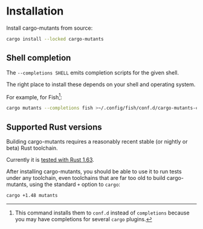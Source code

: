 # Installation

Install cargo-mutants from source:

```sh
cargo install --locked cargo-mutants
```

## Shell completion

The `--completions SHELL` emits completion scripts for the given shell.

The right place to install these depends on your shell and operating system.

For example, for Fish[^fishconf]:

```sh
cargo mutants --completions fish >~/.config/fish/conf.d/cargo-mutants-completions.fish
```

[^fishconf]: This command installs them to `conf.d` instead of `completions` because you may have completions for several `cargo` plugins.

## Supported Rust versions

Building cargo-mutants requires a reasonably recent stable (or nightly or beta) Rust toolchain.

Currently it is [tested with Rust 1.63](https://github.com/sourcefrog/cargo-mutants/actions/workflows/msrv.yml).

After installing cargo-mutants, you should be able to use it to run tests under
any toolchain, even toolchains that are far too old to build cargo-mutants, using the standard `+` option to `cargo`:

```sh
cargo +1.48 mutants
```
